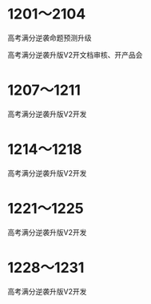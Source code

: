 # 1201～2104

高考满分逆袭命题预测升级

高考满分逆袭升版V2开文档审核、开产品会

# 1207～1211

高考满分逆袭升版V2开发

# 1214～1218

高考满分逆袭升版V2开发

# 1221～1225

高考满分逆袭升版V2开发

# 1228～1231

高考满分逆袭升版V2开发